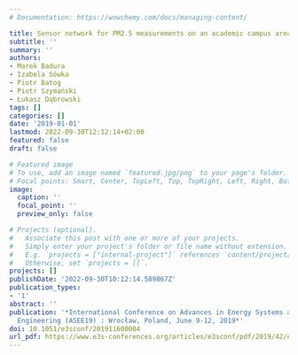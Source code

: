 ```yaml
---
# Documentation: https://wowchemy.com/docs/managing-content/

title: Sensor network for PM2.5 measurements on an academic campus area
subtitle: ''
summary: ''
authors:
- Marek Badura
- Izabela Sówka
- Piotr Batog
- Piotr Szymański
- Łukasz Dąbrowski
tags: []
categories: []
date: '2019-01-01'
lastmod: 2022-09-30T12:12:14+02:00
featured: false
draft: false

# Featured image
# To use, add an image named `featured.jpg/png` to your page's folder.
# Focal points: Smart, Center, TopLeft, Top, TopRight, Left, Right, BottomLeft, Bottom, BottomRight.
image:
  caption: ''
  focal_point: ''
  preview_only: false

# Projects (optional).
#   Associate this post with one or more of your projects.
#   Simply enter your project's folder or file name without extension.
#   E.g. `projects = ["internal-project"]` references `content/project/deep-learning/index.md`.
#   Otherwise, set `projects = []`.
projects: []
publishDate: '2022-09-30T10:12:14.589867Z'
publication_types:
- '1'
abstract: ''
publication: '*International Conference on Advances in Energy Systems and Environmental
  Engineering (ASEE19) : Wrocław, Poland, June 9-12, 2019*'
doi: 10.1051/e3sconf/201911600004
url_pdf: https://www.e3s-conferences.org/articles/e3sconf/pdf/2019/42/e3sconf_asee18_00004.pdf
---
```

